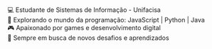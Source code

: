 💻 Estudante de Sistemas de Informação - Unifacisa  
🚀 Explorando o mundo da programação: JavaScript | Python | Java  
🎮 Apaixonado por games e desenvolvimento digital  
📍 Sempre em busca de novos desafios e aprendizados  
